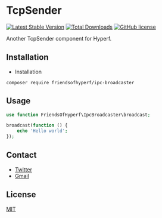 # TcpSender

[![Latest Stable Version](https://poser.pugx.org/friendsofhyperf/ipc-broadcaster/version.png)](https://packagist.org/packages/friendsofhyperf/ipc-broadcaster)
[![Total Downloads](https://poser.pugx.org/friendsofhyperf/ipc-broadcaster/d/total.png)](https://packagist.org/packages/friendsofhyperf/ipc-broadcaster)
[![GitHub license](https://img.shields.io/github/license/friendsofhyperf/ipc-broadcaster)](https://github.com/friendsofhyperf/ipc-broadcaster)

Another TcpSender component for Hyperf.

## Installation

- Installation

```shell
composer require friendsofhyperf/ipc-broadcaster
```

## Usage

```php
use function FriendsOfHyperf\IpcBroadcaster\broadcast;

broadcast(function () {
    echo 'Hello world';
});
```

## Contact

- [Twitter](https://twitter.com/huangdijia)
- [Gmail](mailto:huangdijia@gmail.com)

## License

[MIT](LICENSE)

